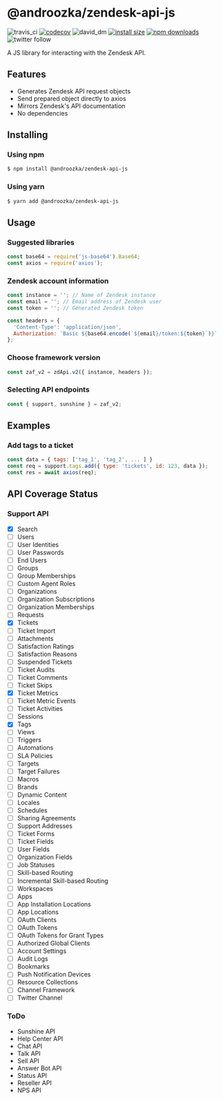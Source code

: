 # @androozka/zendesk-api-js

![travis_ci](https://travis-ci.org/androozka/zendesk-api-js.svg?branch=master)
[![codecov](https://codecov.io/gh/androozka/zendesk-api-js/branch/master/graph/badge.svg)](https://codecov.io/gh/androozka/zendesk-api-js)
![david_dm](http://david-dm.org/androozka/zendesk-api.js/status.svg)
[![install size](https://packagephobia.now.sh/badge?p=@androozka/zendesk-api-js)](https://packagephobia.now.sh/result?p=@androozka/zendesk-api-js)
[![npm downloads](https://img.shields.io/npm/dt/@androozka/zendesk-api-js)](http://npm-stat.com/charts.html?package=@androozka/zendesk-api-js)
![twitter follow](https://img.shields.io/twitter/follow/androozka?label=Follow&style=social)

A JS library for interacting with the Zendesk API.

## Features

- Generates Zendesk API request objects
- Send prepared object directly to axios
- Mirrors Zendesk's API documentation
- No dependencies

## Installing

### Using npm

```bash
$ npm install @androozka/zendesk-api-js
```

### Using yarn

```bash
$ yarn add @androozka/zendesk-api-js
```

## Usage

### Suggested libraries

```javascript
const base64 = require('js-base64').Base64;
const axios = require('axios');
```

### Zendesk account information

```javascript
const instance = ''; // Name of Zendesk instance
const email = ''; // Email address of Zendesk user
const token = ''; // Generated Zendesk token

const headers = {
  'Content-Type': 'application/json',
  Authorization: `Basic ${base64.encode(`${email}/token:${token}`)}`
};
```

### Choose framework version

```javascript
const zaf_v2 = zdApi.v2({ instance, headers });
```

### Selecting API endpoints

```javascript
const { support, sunshine } = zaf_v2;
```

## Examples

### Add tags to a ticket

```javascript
const data = { tags: ['tag_1', 'tag_2', ... ] }
const req = support.tags.add({ type: 'tickets', id: 123, data });
const res = await axios(req);
```

## API Coverage Status

### Support API

- [x] Search
- [ ] Users
- [ ] User Identities
- [ ] User Passwords
- [ ] End Users
- [ ] Groups
- [ ] Group Memberships
- [ ] Custom Agent Roles
- [ ] Organizations
- [ ] Organization Subscriptions
- [ ] Organization Memberships
- [ ] Requests
- [x] Tickets
- [ ] Ticket Import
- [ ] Attachments
- [ ] Satisfaction Ratings
- [ ] Satisfaction Reasons
- [ ] Suspended Tickets
- [ ] Ticket Audits
- [ ] Ticket Comments
- [ ] Ticket Skips
- [x] Ticket Metrics
- [ ] Ticket Metric Events
- [ ] Ticket Activities
- [ ] Sessions
- [x] Tags
- [ ] Views
- [ ] Triggers
- [ ] Automations
- [ ] SLA Policies
- [ ] Targets
- [ ] Target Failures
- [ ] Macros
- [ ] Brands
- [ ] Dynamic Content
- [ ] Locales
- [ ] Schedules
- [ ] Sharing Agreements
- [ ] Support Addresses
- [ ] Ticket Forms
- [ ] Ticket Fields
- [ ] User Fields
- [ ] Organization Fields
- [ ] Job Statuses
- [ ] Skill-based Routing
- [ ] Incremental Skill-based Routing
- [ ] Workspaces
- [ ] Apps
- [ ] App Installation Locations
- [ ] App Locations
- [ ] OAuth Clients
- [ ] OAuth Tokens
- [ ] OAuth Tokens for Grant Types
- [ ] Authorized Global Clients
- [ ] Account Settings
- [ ] Audit Logs
- [ ] Bookmarks
- [ ] Push Notification Devices
- [ ] Resource Collections
- [ ] Channel Framework
- [ ] Twitter Channel

### ToDo

- Sunshine API
- Help Center API
- Chat API
- Talk API
- Sell API
- Answer Bot API
- Status API
- Reseller API
- NPS API
